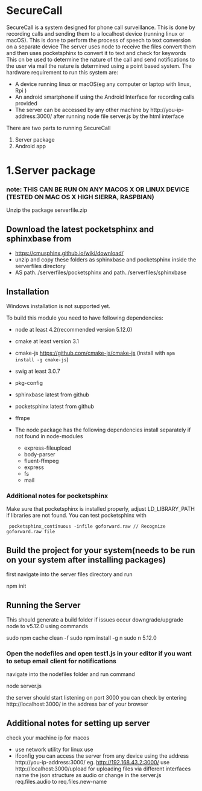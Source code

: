 # SecureCall

SecureCall is a system designed for phone call surveillance. This is done by recording calls and sending them to a localhost device (running linux or macOS). This is done to perform the process of speech to text conversion on a separate device
The server uses node to receive the files convert them and then uses pocketsphinx to convert it to text and check for keywords
This cn be used to determine the nature of the call and send notifications to the user via mail
the nature is determined using a point based system.
The hardware requirement to run this system are:

* A device running linux or macOS(eg any computer or laptop with linux, Rpi )
* An android smartphone if using the Android Interface for recording calls provided
* The server can be accessed by any other machine by http://you-ip-address:3000/ after running node file server.js by the html interface

There are two parts to running SecureCall 
1. Server package
2. Android app

# 1.Server package

### note: THIS CAN BE RUN ON ANY MACOS X OR LINUX DEVICE (TESTED ON MAC OS X HIGH SIERRA, RASPBIAN)

Unzip the package serverfile.zip

## Download the latest pocketsphinx and sphinxbase from
  
  * https://cmusphinx.github.io/wiki/download/
  * unzip and copy these folders as sphinxbase and pocketsphinx inside the serverfiles directory
  * AS path../serverfiles/pocketsphinx and path../serverfiles/sphinxbase

## Installation

Windows installation is not supported yet.

To build this module you need to have following dependencies:
  
  * node at least 4.2(recommended version 5.12.0)
  * cmake at least version 3.1
  * cmake-js https://github.com/cmake-js/cmake-js (install with `npm install -g cmake-js`)
  * swig at least 3.0.7
  * pkg-config
  * sphinxbase latest from github
  * pocketsphinx latest from github
  * ffmpe
  
  * The node package has the following dependencies install separately if not found in node-modules
    * express-fileupload
    * body-parser
    * fluent-ffmpeg
    * express
    * fs
    * mail


### Additional notes for pocketsphinx


Make sure that pocketsphinx is installed properly, adjust LD_LIBRARY_PATH if libraries are not found. You can test pocketsphinx with

     pocketsphinx_continuous -infile goforward.raw // Recognize goforward.raw file



## Build the project for your system(needs to be run on your system after installing packages)

first navigate into the server files directory and run

  npm init

## Running the Server

This should generate a build folder if issues occur downgrade/upgrade node to v5.12.0
using commands

  sudo npm cache clean -f
  sudo npm install -g n
  sudo n 5.12.0

### Open the nodefiles and open test1.js in your editor if you want to setup email client for notifications

navigate into the nodefiles folder and run command

  node server.js

the server should start listening on port 3000
you can check by entering http://localhost:3000/ in the address bar of your browser

## Additional notes for setting up server
check your machine ip
for macos
  * use network utility
for linux
  use
  * ifconfig
you can access the server from any device using the address
http://you-ip-address:3000/
eg. http://192.168.43.2:3000/
use http://localhost:3000/upload for uploading files via different interfaces
name the json structure as audio or change in the server.js
req.files.audio to req.files.new-name
